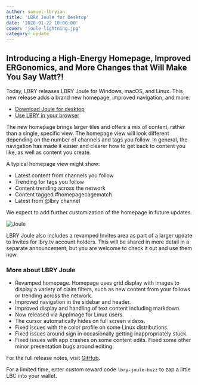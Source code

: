 ```yaml
---
author: samuel-lbryian
title: 'LBRY Joule for Desktop'
date: '2020-01-22 10:00:00'
cover: 'joule-lightning.jpg'
category: update
---
```


## Introducing a High-Energy Homepage, Improved ERGonomics, and More Changes that Will Make You Say Watt?!

Today, LBRY releases LBRY Joule for Windows, macOS, and Linux. This new release adds a brand new homepage, improved navigation, and more.

- [Download Joule for desktop](https://lbry.com/get) 
- [Use LBRY in your browser](https://lbry.tv)

The new homepage brings larger tiles and offers a mix of content, rather than a single, specific view. The homepage view will look different depending on the number of channels and tags you follow. In general, the navigation has made it easier and clearer how to get back to content you like, as well as content you create.

A typical homepage view might show:

- Latest content from channels you follow
- Trending for tags you follow
- Content trending across the network
- Content tagged #homepagecagematch
- Latest from @lbry channel

We expect to add further customization of the homepage in future updates. 

![Joule](https://spee.ch/@lbrynews:0/lbry-joule.gif)

LBRY Joule also includes a revamped Invites area as part of a larger update to Invites for lbry.tv account holders. This will be shared in more detail in a separate announcement, but you are welcome to check it out and use them now.

### More about LBRY Joule

- Revamped homepage. Homepage uses grid display with images to display a variety of claim filters, such as new content from your follows or trending across the network.
- Improved navigation in the sidebar and header.
- Improved display and handling of text content including markdown. 
- Now released via AppImage for Linux users.
- The cursor automatically hides on full screen videos.
- Fixed issues with the color profile on some Linux distributions.
- Fixed issues around sign in occasionally getting inappropriately stuck.
- Fixed issues with app crashes on some content edits. Fixed some other minor presentation bugs around editing.

For the full release notes, visit [GitHub](https://github.com/lbryio/lbry-desktop/releases/tag/v0.39.0).

For a limited time, enter custom reward code `lbry-joule-buzz` to zap a little LBC into your wallet.
